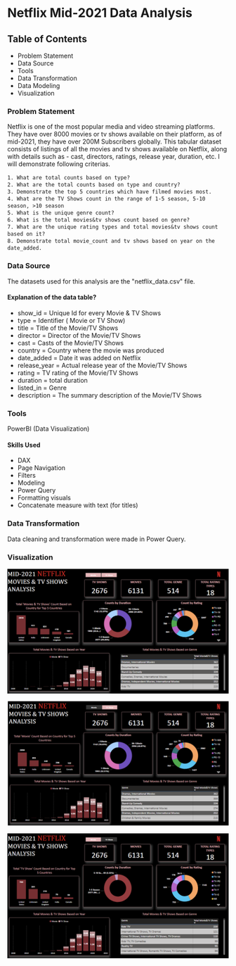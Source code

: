 

# Netflix Mid-2021 Data Analysis

## Table of Contents
- Problem Statement
- Data Source
- Tools
- Data Transformation
- Data Modeling
- Visualization

### Problem Statement

Netflix is one of the most popular media and video streaming platforms. They have over 8000 movies or tv shows available on their platform, as of mid-2021, they have over 200M Subscribers globally. This tabular dataset consists of listings of all the movies and tv shows available on Netflix, along with details such as - cast, directors, ratings, release year, duration, etc. I will demonstrate following criterias.

    1. What are total counts based on type?
    2. What are the total counts based on type and country?
    3. Demonstrate the top 5 countries which have filmed movies most.
    4. What are the TV Shows count in the range of 1-5 season, 5-10 season, >10 season
    5. What is the unique genre count?
    6. What is the total movies&tv shows count based on genre?
    7. What are the unique rating types and total movies&tv shows count based on it?
    8. Demonstrate total movie_count and tv shows based on year on the date_added.

### Data Source
The datasets used for this analysis are the "netflix_data.csv" file.

#### Explanation of the data table?
- show_id = Unique Id for every Movie & TV Shows
- type = Identifier ( Movie or TV Show)
- title = Title of the Movie/TV Shows
- director = Director of the Movie/TV Shows
- cast = Casts of the Movie/TV Shows
- country = Country where the movie was produced
- date_added = Date it was added on Netflix
- release_year = Actual release year of the Movie/TV Shows
- rating = TV rating of the Movie/TV Shows
- duration = total duration
- listed_in = Genre
- description = The summary description of the Movie/TV Shows


### Tools
 PowerBI (Data Visualization)

 #### Skills Used

- DAX
- Page Navigation
- Filters
- Modeling
- Power Query
- Formatting visuals
- Concatenate measure with text (for titles)

### Data Transformation
Data cleaning and transformation were made in Power Query.

### Visualization

![HOME PAGE](https://github.com/burcinalim/POWER-BI-PROJECTS/blob/main/03-Netflix%20Mid-2021%20Data%20Analysis/Screenshots/1.png?raw=true)

![MOVIE FIGURES](https://github.com/burcinalim/POWER-BI-PROJECTS/blob/main/03-Netflix%20Mid-2021%20Data%20Analysis/Screenshots/2.png?raw=true)

![TV SHOW FIGURES](https://github.com/burcinalim/POWER-BI-PROJECTS/blob/main/03-Netflix%20Mid-2021%20Data%20Analysis/Screenshots/3.png?raw=true)
